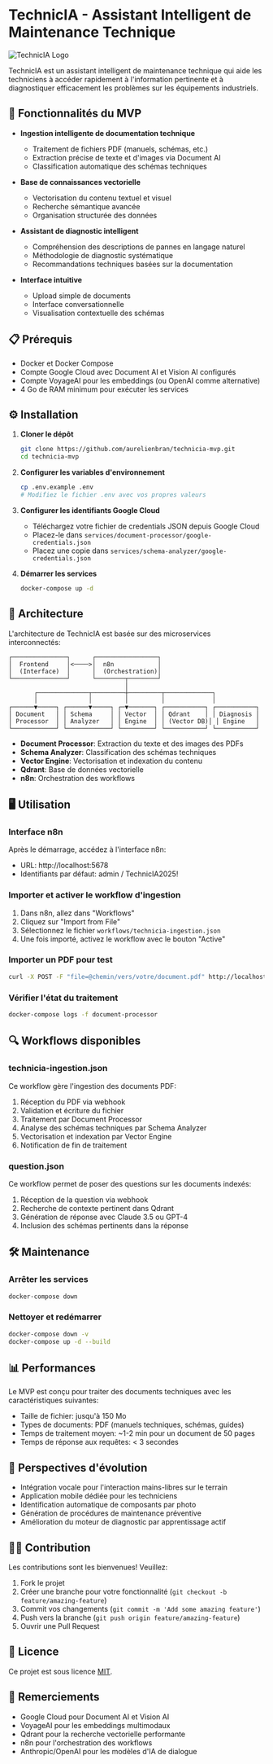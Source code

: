 # TechnicIA - Assistant Intelligent de Maintenance Technique

![TechnicIA Logo](docs/images/logo.png)

TechnicIA est un assistant intelligent de maintenance technique qui aide les techniciens à accéder rapidement à l'information pertinente et à diagnostiquer efficacement les problèmes sur les équipements industriels.

## 🚀 Fonctionnalités du MVP

- **Ingestion intelligente de documentation technique**
  - Traitement de fichiers PDF (manuels, schémas, etc.)
  - Extraction précise de texte et d'images via Document AI
  - Classification automatique des schémas techniques

- **Base de connaissances vectorielle**
  - Vectorisation du contenu textuel et visuel
  - Recherche sémantique avancée
  - Organisation structurée des données

- **Assistant de diagnostic intelligent**
  - Compréhension des descriptions de pannes en langage naturel
  - Méthodologie de diagnostic systématique
  - Recommandations techniques basées sur la documentation

- **Interface intuitive**
  - Upload simple de documents
  - Interface conversationnelle
  - Visualisation contextuelle des schémas

## 📋 Prérequis

- Docker et Docker Compose
- Compte Google Cloud avec Document AI et Vision AI configurés
- Compte VoyageAI pour les embeddings (ou OpenAI comme alternative)
- 4 Go de RAM minimum pour exécuter les services

## ⚙️ Installation

1. **Cloner le dépôt**
   ```bash
   git clone https://github.com/aurelienbran/technicia-mvp.git
   cd technicia-mvp
   ```

2. **Configurer les variables d'environnement**
   ```bash
   cp .env.example .env
   # Modifiez le fichier .env avec vos propres valeurs
   ```

3. **Configurer les identifiants Google Cloud**
   - Téléchargez votre fichier de credentials JSON depuis Google Cloud
   - Placez-le dans `services/document-processor/google-credentials.json`
   - Placez une copie dans `services/schema-analyzer/google-credentials.json`

4. **Démarrer les services**
   ```bash
   docker-compose up -d
   ```

## 🔧 Architecture

L'architecture de TechnicIA est basée sur des microservices interconnectés:

```
┌───────────────┐      ┌─────────────────┐
│  Frontend     │<────>│  n8n            │
│  (Interface)  │      │  (Orchestration)│
└───────────────┘      └────────┬────────┘
                                │
       ┌──────────────┬─────────┼─────────┬─────────────┐
       │              │         │         │             │
┌──────▼─────┐ ┌──────▼─────┐ ┌─▼───────┐ ┌───────────┐ ┌───────────┐
│ Document   │ │ Schema     │ │ Vector  │ │ Qdrant    │ │ Diagnosis │
│ Processor  │ │ Analyzer   │ │ Engine  │ │ (Vector DB)│ │ Engine   │
└────────────┘ └────────────┘ └─────────┘ └───────────┘ └───────────┘
```

- **Document Processor**: Extraction du texte et des images des PDFs
- **Schema Analyzer**: Classification des schémas techniques
- **Vector Engine**: Vectorisation et indexation du contenu
- **Qdrant**: Base de données vectorielle
- **n8n**: Orchestration des workflows

## 🖥️ Utilisation

### Interface n8n

Après le démarrage, accédez à l'interface n8n:
- URL: http://localhost:5678
- Identifiants par défaut: admin / TechnicIA2025!

### Importer et activer le workflow d'ingestion

1. Dans n8n, allez dans "Workflows"
2. Cliquez sur "Import from File"
3. Sélectionnez le fichier `workflows/technicia-ingestion.json`
4. Une fois importé, activez le workflow avec le bouton "Active"

### Importer un PDF pour test

```bash
curl -X POST -F "file=@chemin/vers/votre/document.pdf" http://localhost:5678/webhook/upload
```

### Vérifier l'état du traitement

```bash
docker-compose logs -f document-processor
```

## 🔍 Workflows disponibles

### technicia-ingestion.json

Ce workflow gère l'ingestion des documents PDF:
1. Réception du PDF via webhook
2. Validation et écriture du fichier
3. Traitement par Document Processor
4. Analyse des schémas techniques par Schema Analyzer
5. Vectorisation et indexation par Vector Engine
6. Notification de fin de traitement

### question.json

Ce workflow permet de poser des questions sur les documents indexés:
1. Réception de la question via webhook
2. Recherche de contexte pertinent dans Qdrant
3. Génération de réponse avec Claude 3.5 ou GPT-4
4. Inclusion des schémas pertinents dans la réponse

## 🛠️ Maintenance

### Arrêter les services

```bash
docker-compose down
```

### Nettoyer et redémarrer

```bash
docker-compose down -v
docker-compose up -d --build
```

## 📊 Performances

Le MVP est conçu pour traiter des documents techniques avec les caractéristiques suivantes:
- Taille de fichier: jusqu'à 150 Mo
- Types de documents: PDF (manuels techniques, schémas, guides)
- Temps de traitement moyen: ~1-2 min pour un document de 50 pages
- Temps de réponse aux requêtes: < 3 secondes

## 🧩 Perspectives d'évolution

- Intégration vocale pour l'interaction mains-libres sur le terrain
- Application mobile dédiée pour les techniciens
- Identification automatique de composants par photo
- Génération de procédures de maintenance préventive
- Amélioration du moteur de diagnostic par apprentissage actif

## 👨‍💻 Contribution

Les contributions sont les bienvenues! Veuillez:
1. Fork le projet
2. Créer une branche pour votre fonctionnalité (`git checkout -b feature/amazing-feature`)
3. Commit vos changements (`git commit -m 'Add some amazing feature'`)
4. Push vers la branche (`git push origin feature/amazing-feature`)
5. Ouvrir une Pull Request

## 📄 Licence

Ce projet est sous licence [MIT](LICENSE).

## 🙏 Remerciements

- Google Cloud pour Document AI et Vision AI
- VoyageAI pour les embeddings multimodaux
- Qdrant pour la recherche vectorielle performante
- n8n pour l'orchestration des workflows
- Anthropic/OpenAI pour les modèles d'IA de dialogue
